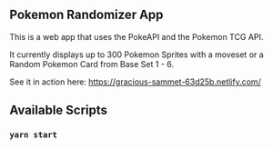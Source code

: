 ## Pokemon Randomizer App

This is a web app that uses the PokeAPI and the Pokemon TCG API.

It currently displays up to 300 Pokemon Sprites with a moveset or a Random Pokemon Card from Base Set 1 - 6.

See it in action here: https://gracious-sammet-63d25b.netlify.com/

## Available Scripts

### `yarn start`



